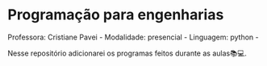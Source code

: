 # Programação para engenharias
Professora: Cristiane Pavei - 
Modalidade: presencial -
Linguagem: python - 

Nesse repositório adicionarei os programas feitos durante as aulas📚💻.
